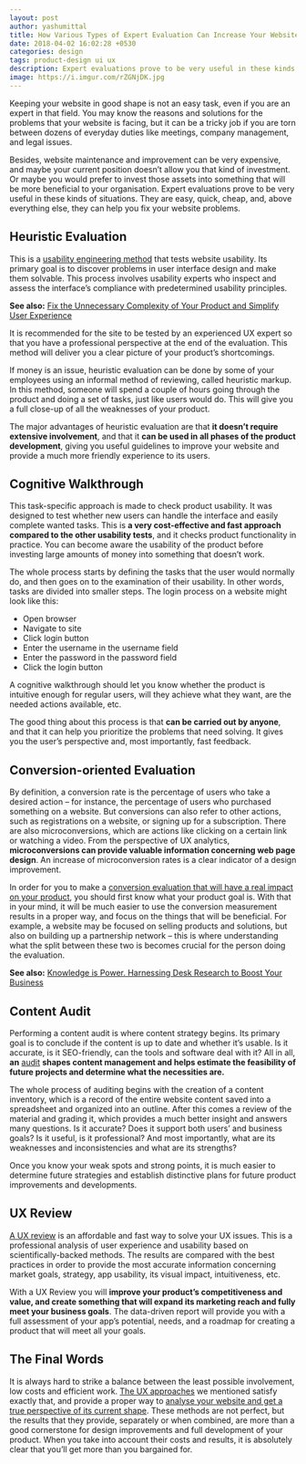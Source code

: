 ```yaml
---
layout: post
author: yashumittal
title: How Various Types of Expert Evaluation Can Increase Your Website’s Effectiveness
date: 2018-04-02 16:02:28 +0530
categories: design
tags: product-design ui ux
description: Expert evaluations prove to be very useful in these kinds of situations. They are easy, quick, cheap, and above everything else, they can help you fix your website problems.
image: https://i.imgur.com/rZGNjDK.jpg
---
```


Keeping your website in good shape is not an easy task, even if you are an expert in that field. You may know the reasons and solutions for the problems that your website is facing, but it can be a tricky job if you are torn between dozens of everyday duties like meetings, company management, and legal issues.

Besides, website maintenance and improvement can be very expensive, and maybe your current position doesn’t allow you that kind of investment. Or maybe you would prefer to invest those assets into something that will be more beneficial to your organisation. Expert evaluations prove to be very useful in these kinds of situations. They are easy, quick, cheap, and, above everything else, they can help you fix your website problems.

## Heuristic Evaluation

This is a [usability engineering method](https://medium.com/@mittalyashu/what-is-heuristic-evaluation-291917865f4e) that tests website usability. Its primary goal is to discover problems in user interface design and make them solvable. This process involves usability experts who inspect and assess the interface’s compliance with predetermined usability principles.

**See also:** [Fix the Unnecessary Complexity of Your Product and Simplify User Experience](/fix-the-unnecessary-complexity-of-your-product-and-simplify-user-experience)

It is recommended for the site to be tested by an experienced UX expert so that you have a professional perspective at the end of the evaluation. This method will deliver you a clear picture of your product’s shortcomings.

If money is an issue, heuristic evaluation can be done by some of your employees using an informal method of reviewing, called heuristic markup. In this method, someone will spend a couple of hours going through the product and doing a set of tasks, just like users would do. This will give you a full close-up of all the weaknesses of your product.

The major advantages of heuristic evaluation are that **it doesn’t require extensive involvement**, and that it **can be used in all phases of the product development**, giving you useful guidelines to improve your website and provide a much more friendly experience to its users.

## Cognitive Walkthrough

This task-specific approach is made to check product usability. It was designed to test whether new users can handle the interface and easily complete wanted tasks. This is **a very cost-effective and fast approach compared to the other usability tests**, and it checks product functionality in practice. You can become aware the usability of the product before investing large amounts of money into something that doesn’t work.

The whole process starts by defining the tasks that the user would normally do, and then goes on to the examination of their usability. In other words, tasks are divided into smaller steps. The login process on a website might look like this:

- Open browser
- Navigate to site
- Click login button
- Enter the username in the username field
- Enter the password in the password field
- Click the login button

A cognitive walkthrough should let you know whether the product is intuitive enough for regular users, will they achieve what they want, are the needed actions available, etc.

The good thing about this process is that **can be carried out by anyone**, and that it can help you prioritize the problems that need solving. It gives you the user’s perspective and, most importantly, fast feedback.

## Conversion-oriented Evaluation

By definition, a conversion rate is the percentage of users who take a desired action – for instance, the percentage of users who purchased something on a website. But conversions can also refer to other actions, such as registrations on a website, or signing up for a subscription. There are also microconversions, which are actions like clicking on a certain link or watching a video. From the perspective of UX analytics, **microconversions can provide valuable information concerning web page design**. An increase of microconversion rates is a clear indicator of a design improvement.

In order for you to make a [conversion evaluation that will have a real impact on your product](/10-tips-to-make-your-users-engaged-till-they-pay-on-your-website), you should first know what your product goal is. With that in your mind, it will be much easier to use the conversion measurement results in a proper way, and focus on the things that will be beneficial. For example, a website may be focused on selling products and solutions, but also on building up a partnership network – this is where understanding what the split between these two is becomes crucial for the person doing the evaluation.

**See also:** [Knowledge is Power. Harnessing Desk Research to Boost Your Business](/knowledge-is-power.-harnessing-desk-research-to-boost-your-business)

## Content Audit

Performing a content audit is where content strategy begins. Its primary goal is to conclude if the content is up to date and whether it’s usable. Is it accurate, is it SEO-friendly, can the tools and software deal with it? All in all, **an** [audit](/how-to-conduct-a-content-audit) **shapes content management and helps estimate the feasibility of future projects and determine what the necessities are.**

The whole process of auditing begins with the creation of a content inventory, which is a record of the entire website content saved into a spreadsheet and organized into an outline. After this comes a review of the material and grading it, which provides a much better insight and answers many questions. Is it accurate? Does it support both users’ and business goals? Is it useful, is it professional? And most importantly, what are its weaknesses and inconsistencies and what are its strengths?

Once you know your weak spots and strong points, it is much easier to determine future strategies and establish distinctive plans for future product improvements and developments.

## UX Review

[A UX review](https://www.codecarrot.net/services/ux-review) is an affordable and fast way to solve your UX issues. This is a professional analysis of user experience and usability based on scientifically-backed methods. The results are compared with the best practices  in order to provide the most accurate information concerning market goals, strategy, app usability, its visual impact, intuitiveness, etc.

With a UX Review you will **improve your product’s competitiveness and value, and create something that will expand its marketing reach and fully meet your business goals**. The data-driven report will provide you with a full assessment of your app’s potential, needs, and a roadmap for creating a product that will meet all your goals.

## The Final Words

It is always hard to strike a balance between the least possible involvement, low costs and efficient work. [The UX approaches](https://www.codecarrot.net/services/ux-design) we mentioned satisfy exactly that, and provide a proper way to [analyse your website and get a true perspective of its current shape](/10-tips-to-make-your-users-engaged-till-they-pay-on-your-website). These methods are not perfect, but the results that they provide, separately or when combined, are more than a good cornerstone for design improvements and full development of your product. When you take into account their costs and results, it is absolutely clear that you’ll get more than you bargained for.
